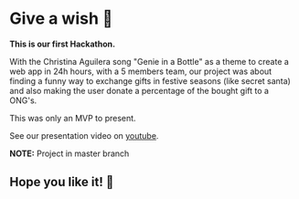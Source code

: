 
# Give a wish 🧞

**This is our first Hackathon.**

With the Christina Aguilera song "Genie in a Bottle" as a theme to create a web app in 24h hours, with a 5 members team, our project was about finding a funny way to exchange gifts in festive seasons (like secret santa) and also making the user donate a percentage of the bought gift to a ONG's.

This was only an MVP to present.

See our presentation video on <a href='https://www.youtube.com/watch?v=R4tL_vQAlDA&list=LL&index=1'>youtube</a>.

**NOTE:** Project in master branch
## Hope you like it! 🤟

